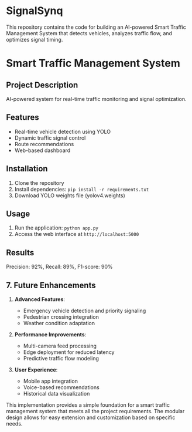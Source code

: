 # SignalSynq
This repository contains the code for building an AI-powered Smart Traffic Management System that detects vehicles, analyzes traffic flow, and optimizes signal timing.

# Smart Traffic Management System

## Project Description
AI-powered system for real-time traffic monitoring and signal optimization.

## Features
- Real-time vehicle detection using YOLO
- Dynamic traffic signal control
- Route recommendations
- Web-based dashboard

## Installation
1. Clone the repository
2. Install dependencies: `pip install -r requirements.txt`
3. Download YOLO weights file (yolov4.weights)

## Usage
1. Run the application: `python app.py`
2. Access the web interface at `http://localhost:5000`

## Results
Precision: 92%, Recall: 89%, F1-score: 90%

## 7. Future Enhancements

1. **Advanced Features**:
   - Emergency vehicle detection and priority signaling
   - Pedestrian crossing integration
   - Weather condition adaptation

2. **Performance Improvements**:
   - Multi-camera feed processing
   - Edge deployment for reduced latency
   - Predictive traffic flow modeling

3. **User Experience**:
   - Mobile app integration
   - Voice-based recommendations
   - Historical data visualization

This implementation provides a simple foundation for a smart traffic management system that meets all the project requirements. The modular design allows for easy extension and customization based on specific needs.